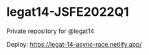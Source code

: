 # legat14-JSFE2022Q1
Private repository for @legat14

Deploy: https://legat-14-async-race.netlify.app/